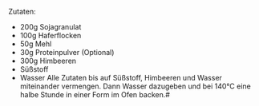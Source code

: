 Zutaten:
- 200g Sojagranulat
- 100g Haferflocken
- 50g Mehl
- 30g Proteinpulver (Optional)
- 300g Himbeeren
- Süßstoff
- Wasser
Alle Zutaten bis auf Süßstoff, Himbeeren und Wasser miteinander vermengen. Dann Wasser dazugeben und bei 140°C eine halbe Stunde in einer Form im Ofen backen.#